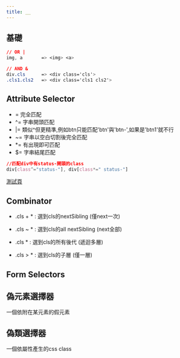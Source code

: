 ```yaml
---
title: __
---
```


## 基礎

```css
// OR |
img, a       => <img> <a>

// AND &
div.cls      => <div class='cls'>
.cls1.cls2   => <div class='cls1 cls2'>
```
## Attribute Selector

- = 完全匹配
- ^= 字串開頭匹配
- |= 類似^但更精準,例如btn只能匹配'btn'與'btn-',如果是'btn1'就不行
- ~= 字串以空白切割後完全匹配
- *= 有出現即可匹配
- $= 字串結尾匹配

```css
//匹配div中有status-開頭的class
div[class^="status-"], div[class*=" status-"]
```
[測試頁](https://codepen.io/terkel/pen/ywEth)

## 

## Combinator

- .cls + * : 選到cls的nextSibling (僅next一次)
- .cls ~ * : 選到cls的all nextSibling (next全部)

- .cls * : 選到cls的所有後代 (遞迴多層)
- .cls > * : 選到cls的子層 (僅一層)


## Form Selectors

## 偽元素選擇器
一個依附在某元素的假元素


## 偽類選擇器
一個依屬性產生的css class
